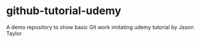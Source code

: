 # github-tutorial-udemy
A demo repository to show basic Git work imitating udemy tutorial by Jason Taylor 
